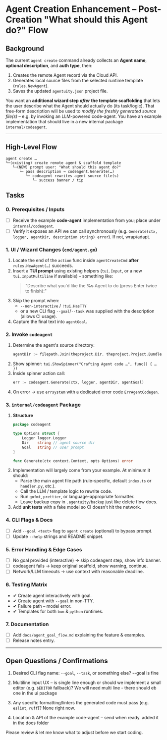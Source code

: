 # Agent Creation Enhancement – Post-Creation "What should this Agent do?" Flow

## Background
The current `agent create` command already collects an **Agent name**, **optional description**, and **auth type**, then:
1. Creates the remote Agent record via the Cloud API.
2. Generates local source files from the selected runtime template (`rules.NewAgent`).
3. Saves the updated `agentuity.json` project file.

You want an **additional wizard step _after_ the template scaffolding** that lets the user describe what the Agent should actually do (its task/logic). That free-form description will be used to _modify the freshly generated source file(s)_ – e.g. by invoking an LLM-powered code-agent. You have an example implementation that should live in a new internal package `internal/codeagent`.

---

## High-Level Flow
```
agent create …
└─(existing) create remote agent & scaffold template
   └─(NEW) prompt user: "What should this agent do?"
      └─ pass description → codeagent.Generate(…)
         └─ codeagent rewrites agent source file(s)
            └─ success banner / tip
```

## Tasks

### 0. Prerequisites / Inputs
- [ ] Receive the example **code-agent** implementation from you; place under `internal/codeagent`.
- [ ] Verify it exposes an API we can call synchronously (e.g. `Generate(ctx, logger, agentDir, description string) error`). If not, wrap/adapt.

### 1. UI / Wizard Changes (`cmd/agent.go`)
1. Locate the end of the `action` func inside `agentCreateCmd` **after** `rules.NewAgent(…)` succeeds.
2. Insert a **TUI prompt** using existing helpers (`tui.Input`, or a new `tui.InputMultiline` if available) – something like:
   > "Describe what you'd like the **%s** Agent to do (press Enter twice to finish):"
3. Skip the prompt when:
   - `--non-interactive` / `!tui.HasTTY`
   - or a new CLI flag `--goal`/`--task` was supplied with the description (allows CI usage).
4. Capture the final text into `agentGoal`.

### 2. Invoke `codeagent`
1. Determine the agent's source directory:
   ```go
   agentDir := filepath.Join(theproject.Dir, theproject.Project.Bundler.AgentConfig.Dir, util.SafeFilename(name))
   ```
2. Show spinner: `tui.ShowSpinner("Crafting Agent code …", func() { … })`
3. Inside spinner action call:
   ```go
   err := codeagent.Generate(ctx, logger, agentDir, agentGoal)
   ```
4. On error → use `errsystem` with a dedicated error code `ErrAgentCodegen`.

### 3. `internal/codeagent` Package
1. **Structure**
   ```go
   package codeagent

   type Options struct {
       Logger logger.Logger
       Dir    string // agent source dir
       Goal   string // user prompt
   }

   func Generate(ctx context.Context, opts Options) error
   ```
2. Implementation will largely come from your example. At minimum it should:
   - Parse the main agent file path (rule-specific, default `index.ts` or `handler.py`, etc.).
   - Call the LLM / template logic to rewrite code.
   - Run `gofmt`, `prettier`, or language-appropriate formatter.
   - Leave backup copy in `.agentuity/backup` just like delete flow does.
3. Add **unit tests** with a fake model so CI doesn't hit the network.

### 4. CLI Flags & Docs
- [ ] Add `--goal <text>` flag to `agent create` (optional) to bypass prompt.
- [ ] Update `--help` strings and README snippet.

### 5. Error Handling & Edge Cases
- [ ] No goal provided (interactive) → skip codeagent step, show info banner.
- [ ] codeagent fails → keep original scaffold, show warning, continue.
- [ ] Network/LLM timeouts → use context with reasonable deadline.

### 6. Testing Matrix
- ✔ Create agent interactively with goal.
- ✔ Create agent with `--goal` in non-TTY.
- ✔ Failure path – model error.
- ✔ Templates for both `bun` & `python` runtimes.

### 7. Documentation
- [ ] Add `docs/agent_goal_flow.md` explaining the feature & examples.
- [ ] Release notes entry.

---

## Open Questions / Confirmations
1. Desired CLI flag name: `--goal`, `--task`, or something else?
--goal is fine

2. Multiline input UX – is single line enough or should we implement a small editor (e.g. `$EDITOR` fallback)?
We will need multi line - there should eb one in the ui package

3. Any specific formatting/linters the generated code must pass (e.g. `eslint`, `ruff`)?
None right now.

4. Location & API of the example code-agent – send when ready.
added it in the docs folder

Please review & let me know what to adjust before we start coding. 